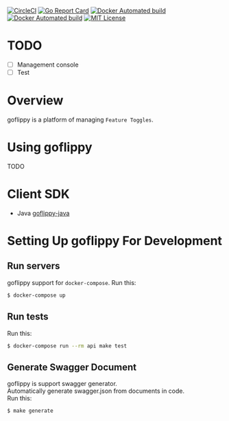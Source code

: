 [![CircleCI](https://circleci.com/gh/neko-neko/goflippy/tree/master.svg?style=shield&circle-token=b4e94e627c67fd9ab598b4b5124e98a65fb816ea)](https://circleci.com/gh/neko-neko/goflippy/tree/master)
[![Go Report Card](https://goreportcard.com/badge/github.com/neko-neko/goflippy)](https://goreportcard.com/report/github.com/neko-neko/goflippy)
[![Docker Automated build](https://img.shields.io/docker/automated/nekoneko/goflippy-api.svg)](https://hub.docker.com/r/nekoneko/goflippy-api/)
[![Docker Automated build](https://img.shields.io/docker/automated/nekoneko/goflippy-admin.svg)](https://hub.docker.com/r/nekoneko/goflippy-admin/)
[![MIT License](https://img.shields.io/badge/license-MIT-blue.svg?style=flat)](LICENSE)

# TODO

- [ ] Management console
- [ ] Test

# Overview

goflippy is a platform of managing `Feature Toggles`.

# Using goflippy

TODO

# Client SDK

- Java [goflippy-java](https://github.com/neko-neko/goflippy-java)

# Setting Up goflippy For Development
## Run servers

goflippy support for `docker-compose`.
Run this:

```bash
$ docker-compose up
```

## Run tests

Run this:

```bash
$ docker-compose run --rm api make test
```

## Generate Swagger Document

goflippy is support swagger generator.  
Automatically generate swagger.json from documents in code.  
Run this:

```bash
$ make generate
```
